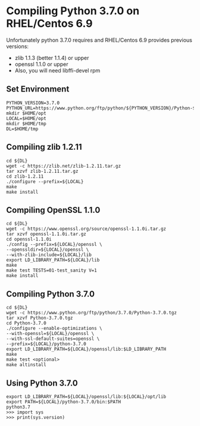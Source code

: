 # Compiling Python 3.7.0 on RHEL/Centos 6.9

Unfortunately python 3.7.0 requires and RHEL/Centos 6.9 provides previous versions:
- zlib 1.1.3 (better 1.1.4) or upper
- openssl 1.1.0 or upper
- Also, you will need libffi-devel rpm


## Set Environment
```
PYTHON_VERSION=3.7.0
PYTHON_URL=https://www.python.org/ftp/python/${PYTHON_VERSION}/Python-${PYTHON_VERSION}.tgz
mkdir $HOME/opt
LOCAL=$HOME/opt
mkdir $HOME/tmp
DL=$HOME/tmp
```

## Compiling zlib 1.2.11
```
cd ${DL}
wget -c https://zlib.net/zlib-1.2.11.tar.gz
tar xzvf zlib-1.2.11.tar.gz
cd zlib-1.2.11
./configure --prefix=${LOCAL}
make
make install
```

## Compiling OpenSSL 1.1.0
```
cd ${DL}
wget -c https://www.openssl.org/source/openssl-1.1.0i.tar.gz
tar xzvf openssl-1.1.0i.tar.gz
cd openssl-1.1.0i
./config --prefix=${LOCAL}/openssl \
--openssldir=${LOCAL}/openssl \
--with-zlib-include=${LOCAL}/lib
export LD_LIBRARY_PATH=${LOCAL}/lib
make
make test TESTS=01-test_sanity V=1
make install
```

## Compiling Python 3.7.0
```
cd ${DL}
wget -c https://www.python.org/ftp/python/3.7.0/Python-3.7.0.tgz
tar xzvf Python-3.7.0.tgz
cd Python-3.7.0
./configure --enable-optimizations \
--with-openssl=${LOCAL}/openssl \
--with-ssl-default-suites=openssl \
--prefix=${LOCAL}/python-3.7.0
export LD_LIBRARY_PATH=${LOCAL}/openssl/lib:$LD_LIBRARY_PATH
make
make test <optional>
make altinstall
```
## Using Python 3.7.0
```
export LD_LIBRARY_PATH=${LOCAL}/openssl/lib:${LOCAL}/opt/lib
export PATH=${LOCAL}/python-3.7.0/bin:$PATH
python3.7
>>> import sys
>>> print(sys.version)
```
